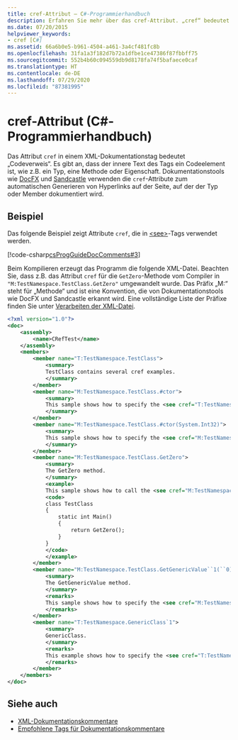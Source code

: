 ```yaml
---
title: cref-Attribut – C#-Programmierhandbuch
description: Erfahren Sie mehr über das cref-Attribut. „cref“ bedeutet „Codereferenz“ und weist darauf hin, dass der innere Text des Tags ein Codeelement ist.
ms.date: 07/20/2015
helpviewer_keywords:
- cref [C#]
ms.assetid: 66a6b0e5-b961-4504-a461-3a4cf481fc8b
ms.openlocfilehash: 31fa1a3f182d7b72a1dfbe1ce47386f87fbbff75
ms.sourcegitcommit: 552b4b60c094559db9d8178fa74f5bafaece0caf
ms.translationtype: HT
ms.contentlocale: de-DE
ms.lasthandoff: 07/29/2020
ms.locfileid: "87381995"
---
```

# <a name="cref-attribute-c-programming-guide"></a>cref-Attribut (C#-Programmierhandbuch)

Das Attribut `cref` in einem XML-Dokumentationstag bedeutet „Codeverweis“. Es gibt an, dass der innere Text des Tags ein Codeelement ist, wie z.B. ein Typ, eine Methode oder Eigenschaft. Dokumentationstools wie [DocFX](https://dotnet.github.io/docfx/) und [Sandcastle](https://github.com/EWSoftware/SHFB) verwenden die `cref`-Attribute zum automatischen Generieren von Hyperlinks auf der Seite, auf der der Typ oder Member dokumentiert wird.

## <a name="example"></a>Beispiel

Das folgende Beispiel zeigt Attribute `cref`, die in [\<see>](./see.md)-Tags verwendet werden.

[!code-csharp[csProgGuideDocComments#3](~/samples/snippets/csharp/VS_Snippets_VBCSharp/csProgGuideDocComments/CS/DocComments.cs#3)]

Beim Kompilieren erzeugt das Programm die folgende XML-Datei. Beachten Sie, dass z.B. das Attribut `cref` für die `GetZero`-Methode vom Compiler in `"M:TestNamespace.TestClass.GetZero"` umgewandelt wurde. Das Präfix „M:“ steht für „Methode“ und ist eine Konvention, die von Dokumentationstools wie DocFX und Sandcastle erkannt wird. Eine vollständige Liste der Präfixe finden Sie unter [Verarbeiten der XML-Datei](./processing-the-xml-file.md).

```xml  
<?xml version="1.0"?>
<doc>
    <assembly>
        <name>CRefTest</name>
    </assembly>
    <members>
        <member name="T:TestNamespace.TestClass">
            <summary>
            TestClass contains several cref examples.
            </summary>
        </member>
        <member name="M:TestNamespace.TestClass.#ctor">
            <summary>
            This sample shows how to specify the <see cref="T:TestNamespace.TestClass"/> constructor as a cref attribute.
            </summary>
        </member>
        <member name="M:TestNamespace.TestClass.#ctor(System.Int32)">
            <summary>
            This sample shows how to specify the <see cref="M:TestNamespace.TestClass.#ctor(System.Int32)"/> constructor as a cref attribute.
            </summary>
        </member>
        <member name="M:TestNamespace.TestClass.GetZero">
            <summary>
            The GetZero method.
            </summary>
            <example>
            This sample shows how to call the <see cref="M:TestNamespace.TestClass.GetZero"/> method.
            <code>
            class TestClass
            {
                static int Main()
                {
                    return GetZero();
                }
            }
            </code>
            </example>
        </member>
        <member name="M:TestNamespace.TestClass.GetGenericValue``1(``0)">
            <summary>
            The GetGenericValue method.
            </summary>
            <remarks>
            This sample shows how to specify the <see cref="M:TestNamespace.TestClass.GetGenericValue``1(``0)"/> method as a cref attribute.
            </remarks>
        </member>
        <member name="T:TestNamespace.GenericClass`1">
            <summary>
            GenericClass.
            </summary>
            <remarks>
            This example shows how to specify the <see cref="T:TestNamespace.GenericClass`1"/> type as a cref attribute.
            </remarks>
        </member>
    </members>
</doc>
```

## <a name="see-also"></a>Siehe auch

- [XML-Dokumentationskommentare](./index.md)
- [Empfohlene Tags für Dokumentationskommentare](./recommended-tags-for-documentation-comments.md)
